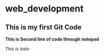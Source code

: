 # web_development
## This is my first Git Code

**This is Second line of code through notepad**

*This is italic*
